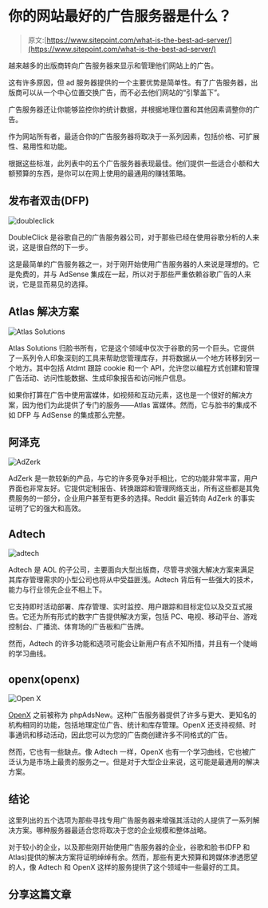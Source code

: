 # 你的网站最好的广告服务器是什么？

> 原文:[https://www.sitepoint.com/what-is-the-best-ad-server/](https://www.sitepoint.com/what-is-the-best-ad-server/)

越来越多的出版商转向广告服务器来显示和管理他们网站上的广告。

这有许多原因，但 ad 服务器提供的一个主要优势是简单性。有了广告服务器，出版商可以从一个中心位置交换广告，而不必去他们网站的“引擎盖下”。

广告服务器还让你能够监控你的统计数据，并根据地理位置和其他因素调整你的广告。

作为网站所有者，最适合你的广告服务器将取决于一系列因素，包括价格、可扩展性、易用性和功能。

根据这些标准，此列表中的五个广告服务器表现最佳。他们提供一些适合小额和大额预算的东西，是你可以在网上使用的最通用的赚钱策略。

## 发布者双击(DFP)

![doubleclick](../Images/aba4d947c4d86c9a90f74aa3db054f07.png)

DoubleClick 是谷歌自己的广告服务器公司，对于那些已经在使用谷歌分析的人来说，这是很自然的下一步。

这是最简单的广告服务器之一，对于刚开始使用广告服务器的人来说是理想的。它是免费的，并与 AdSense 集成在一起，所以对于那些严重依赖谷歌广告的人来说，它是显而易见的选择。

## Atlas 解决方案

![Atlas Solutions](../Images/05d1e626bc1100d17e90a3b394a4681e.png)

Atlas Solutions 归脸书所有，它是这个领域中仅次于谷歌的另一个巨头。它提供了一系列令人印象深刻的工具来帮助您管理库存，并将数据从一个地方转移到另一个地方。其中包括 Atdmt 跟踪 cookie 和一个 API，允许您以编程方式创建和管理广告活动、访问性能数据、生成印象报告和访问帐户信息。

如果你打算在广告中使用富媒体，如视频和互动元素，这也是一个很好的解决方案，因为他们为此提供了专门的服务——Atlas 富媒体。然而，它与脸书的集成不如 DFP 与 AdSense 的集成那么完整。

## 阿泽克

![AdZerk](../Images/122665c4206ed59c06f4de74bd37991c.png)

AdZerk 是一款较新的产品，与它的许多竞争对手相比，它的功能非常丰富，用户界面也非常友好。它提供定制报告、转换跟踪和管理网络支出，所有这些都是其免费服务的一部分，企业用户甚至有更多的选择。Reddit 最近转向 AdZerk 的事实证明了它的强大和高效。

## Adtech

![adtech](../Images/785873750e80e3e192dd05be26771dd5.png)

Adtech 是 AOL 的子公司，主要面向大型出版商，尽管寻求强大解决方案来满足其库存管理需求的小型公司也将从中受益匪浅。Adtech 背后有一些强大的技术，能力与行业领先企业不相上下。

它支持即时活动部署、库存管理、实时监控、用户跟踪和目标定位以及交互式报告。它还为所有形式的数字广告提供解决方案，包括 PC、电视、移动平台、游戏控制台、广播流、体育场的广告板和广告牌。

然而，Adtech 的许多功能和选项可能会让新用户有点不知所措，并且有一个陡峭的学习曲线。

## openx(openx)

![Open X](../Images/1577ddcbba25bee29c0481690e5a1644.png)

[OpenX](http://openx.com/) 之前被称为 phpAdsNew。这种广告服务器提供了许多与更大、更知名的机构相同的功能，包括地理定位广告、统计和库存管理。OpenX 还支持视频、时事通讯和移动活动，因此您可以为您的广告商创建许多不同格式的广告。

然而，它也有一些缺点。像 Adtech 一样，OpenX 也有一个学习曲线，它也被广泛认为是市场上最贵的服务之一。但是对于大型企业来说，这可能是最通用的解决方案。

## 结论

这里列出的五个选项为那些寻找专用广告服务器来增强其活动的人提供了一系列解决方案。哪种服务器最适合您将取决于您的企业规模和整体战略。

对于较小的企业，以及那些刚开始使用广告服务器的企业，谷歌和脸书(DFP 和 Atlas)提供的解决方案将证明绰绰有余。然而，那些有更大预算和跨媒体渗透愿望的人，像 Adtech 和 OpenX 这样的服务提供了这个领域中一些最好的工具。

## 分享这篇文章